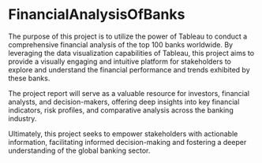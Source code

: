 # FinancialAnalysisOfBanks
The purpose of this project is to utilize the power of Tableau to conduct a comprehensive 
financial analysis of the top 100 banks worldwide. By leveraging the data visualization capabilities 
of Tableau, this project aims to provide a visually engaging and intuitive platform for stakeholders 
to explore and understand the financial performance and trends exhibited by these banks.

The project report will serve as a valuable resource for investors, financial analysts, and decision-makers, 
offering deep insights into key financial indicators, risk profiles, and comparative analysis across the banking industry.

Ultimately, this project seeks to empower stakeholders with actionable information, facilitating informed 
decision-making and fostering a deeper understanding of the global banking sector.
